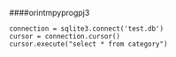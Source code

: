 ####orintmpyprogpj3
```
connection = sqlite3.connect('test.db')
cursor = connection.cursor()
cursor.execute("select * from category")
